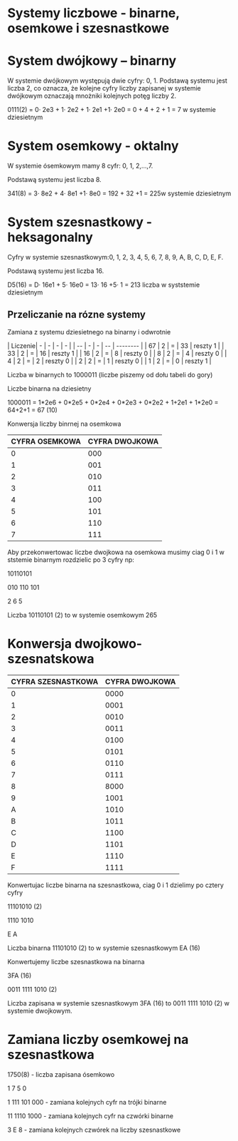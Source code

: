 # Systemy liczbowe - binarne, osemkowe i szesnastkowe


# System dwójkowy – binarny 
W systemie dwójkowym występują dwie cyfry: 0, 1. Podstawą systemu jest liczba 2, co oznacza, że kolejne cyfry liczby zapisanej w systemie dwójkowym oznaczają mnożniki kolejnych potęg liczby 2.</p> 
<p>0111(2) = 0· 2e3 + 1· 2e2 + 1· 2e1 +1· 2e0 = 0 + 4 + 2 + 1 = 7 w systemie dziesietnym </p>

# System osemkowy - oktalny
<p>W systemie ósemkowym mamy 8 cyfr: 0, 1, 2,...,7.</p>  
<p>Podstawą systemu jest liczba 8. </p>
<p> 341(8) = 3· 8e2 + 4· 8e1 +1· 8e0 = 192 + 32 +1 = 225w systemie dziesietnym </p>

# System szesnastkowy - heksagonalny
<p>Cyfry w systemie szesnastkowym:0, 1, 2, 3, 4, 5, 6, 7, 8, 9, A, B, C, D, E, F.</p> 
<p> Podstawą systemu jest liczba 16. </p> 
<p>D5(16) = D· 16e1 + 5· 16e0 = 13· 16 +5· 1 = 213 liczba w syststemie dziesietnym </p>


## Przeliczanie na rózne systemy

<p>Zamiana z systemu dziesietnego na binarny i odwrotnie</p>
<p></p>
 | Liczenie| - | - | - | - | 
 | -- | - | - | -- | -------- |
 | 67 | 2 | = | 33 | reszty 1 |
 | 33 | 2 | = | 16 | reszty 1 |
 | 16 | 2 | = | 8 | reszty 0 |
 | 8 | 2 | = | 4 | reszty 0 |
 | 4 | 2 | = | 2 | reszty 0 |
 | 2 | 2 | = | 1 | reszty 0 |
 | 1 | 2 | = | 0 | reszty 1 |

<p></p>
<p> Liczba w binarnych to 1000011 (liczbe piszemy od dołu tabeli do gory)</p>
<p> Liczbe binarna na dziesietny </p>
<p> 1000011 = 1*2e6 + 0*2e5 + 0*2e4 + 0*2e3 + 0*2e2 + 1+2e1 + 1*2e0  = 64+2+1 = 67 (10)</p>

<p> Konwersja liczby binrnej na osemkowa</p>
<p></p>

 | CYFRA OSEMKOWA |   CYFRA DWOJKOWA  |
 | ------------------- | ----------------- |
 | 0 | 000 |
 | 1 | 001 |
 | 2 | 010 |
 | 3 | 011 |
 | 4 | 100 |
 | 5 | 101 |
 | 6 | 110 |
 | 7 | 111 |

<p></p>
<p> Aby przekonwertowac liczbe dwojkowa na osemkowa musimy ciag 0 i 1 w ststemie binarnym rozdzielic po 3 cyfry np:</p>
<p> 10110101</p
<p> 010 110 101 </p>
<p>  2   6   5  </p>
<p> Liczba 10110101 (2) to w systemie osemkowym 265</p>

# Konwersja dwojkowo- szesnatskowa

<p> </p>

 | CYFRA SZESNASTKOWA  |   CYFRA DWOJKOWA  |
 | ------------------- | ----------------- |
 |       0             |     0000          |
 |       1             |     0001          |
 |       2             |     0010          |
 |       3             |     0011          |
 |       4             |     0100          |
 |       5             |     0101          |
 |       6             |     0110          |
 |       7             |     0111          |
 |       8             |     8000          |
 |       9             |     1001          |
 |       A             |     1010          |
 |       B             |     1011          |
 |       C             |     1100          |
 |       D             |     1101          |
 |       E             |     1110          |
 |       F             |     1111          |

<p> Konwertujac liczbe binarna na szesnastkowa, ciag 0 i 1 dzielimy po cztery cyfry</p>
<p> 11101010 (2) </p>
<p> 1110 1010 </P>
<p>  E     A  </p>
<p> Liczba binarna 11101010 (2) to w systemie szesnastkowym EA (16) 
<p> Konwertujemy liczbe szesnastkowa na binarna</p>
<p>  3FA (16) </p>
<p> 0011 1111 1010 (2) </p>
<p> Liczba zapisana w systemie szesnastkowym 3FA (16) to 0011 1111 1010 (2) w systemie dwojkowym. </p>


# Zamiana liczby osemkowej na szesnastkowa

<p>  1750(8)  - liczba zapisana ósemkowo
<p>  1    7     5     0 </p>
<p>  1   111   101   000   - zamiana kolejnych cyfr na trójki binarne</p>
<p> 11   1110  1000 - zamiana kolejnych cyfr na czwórki binarne</p>
<p>  3     E     8  - zamiana kolejnych czwórek na liczby szesnastkowe</p>
